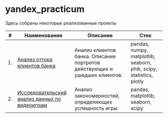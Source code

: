 # yandex_practicum

Здесь собраны некоторые реализованные проекты

| #    | Наименование                 | Описание                                                     | Стек                                                         |
| ---- | ------------------------------------------------------------ | ------------------------------------------------------------ | ------------------------------------------------------------ |
| 1.   |  [Анализ оттока клиентов банка](bank) | Анализ клиентов банка. Описание портретов действующих и ушедших клиентов. | pandas, numpy, matplotlib, seaborn, phik, scipy, statistics, plotly      |
| 2.   | [Исследовательский анализ данных по видеоиграм](games) | Анализ закономерностей, определяющих успешность игры | pandas, matplotlib, seaborn, scipy |
